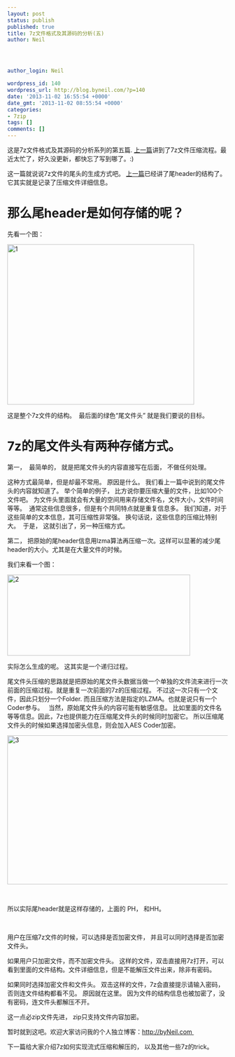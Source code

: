 ```yaml
---
layout: post
status: publish
published: true
title: 7z文件格式及其源码的分析(五)
author: Neil




author_login: Neil

wordpress_id: 140
wordpress_url: http://blog.byneil.com/?p=140
date: '2013-11-02 16:55:54 +0000'
date_gmt: '2013-11-02 08:55:54 +0000'
categories:
- 7zip
tags: []
comments: []
---
```

<p>这是7z文件格式及其源码的分析系列的第五篇.&nbsp;<a href="http://blog.byneil.com/7z%E6%96%87%E4%BB%B6%E6%A0%BC%E5%BC%8F%E5%8F%8A%E5%85%B6%E6%BA%90%E7%A0%81%E7%9A%84%E5%88%86%E6%9E%90%E5%9B%9B/" target="_blank">上一篇</a>讲到了7z文件压缩流程。最近太忙了，好久没更新，都快忘了写到哪了。:)</p>
<p>这一篇就说说7z文件的尾头的生成方式吧。&nbsp;<a href="http://blog.byneil.com/7z%E6%96%87%E4%BB%B6%E6%A0%BC%E5%BC%8F%E5%8F%8A%E5%85%B6%E6%BA%90%E7%A0%81%E7%9A%84%E5%88%86%E6%9E%90%E5%9B%9B/" target="_blank">上一篇</a>已经讲了尾header的结构了。它其实就是记录了压缩文件详细信息。</p>
<h1>那么尾header是如何存储的呢？</h1>
<p>先看一个图：</p>
<p><a href="https://blog.byneil.com/wp-content/uploads/2014/09/1.png"><img class="alignnone size-full wp-image-141" alt="1" src="https://blog.byneil.com/wp-content/uploads/2014/09/1.png" width="427" height="366" /></a></p>
<p>这是整个7z文件的结构。 &nbsp;最后面的绿色&ldquo;尾文件头&rdquo; 就是我们要说的目标。</p>
<h1>7z的尾文件头有两种存储方式。</h1>
<p>第一， &nbsp;最简单的， 就是把尾文件头的内容直接写在后面， 不做任何处理。</p>
<p>这种方式最简单，但是却最不常用。 原因是什么。 我们看上一篇中说到的尾文件头的内容就知道了。 举个简单的例子， 比方说你要压缩大量的文件，比如100个文件吧。 为文件头里面就会有大量的空间用来存储文件名，文件大小，文件时间等等。 &nbsp;通常这些信息很多，但是有个共同特点就是重复信息多。 我们知道，对于这些简单的文本信息，其可压缩性非常强。 换句话说，这些信息的压缩比特别大。 &nbsp;于是， 这就引出了，另一种压缩方式。</p>
<p>第二， 把原始的尾header信息用lzma算法再压缩一次。这样可以显著的减少尾header的大小。尤其是在大量文件的时候。</p>
<p>我们来看一个图：</p>
<p><a href="https://blog.byneil.com/wp-content/uploads/2014/09/2.png"><img class="alignnone size-full wp-image-144" alt="2" src="https://blog.byneil.com/wp-content/uploads/2014/09/2.png" width="418" height="185" /></a></p>
<p>实际怎么生成的呢。 这其实是一个递归过程。</p>
<p>尾文件头压缩的思路就是把原始的尾文件头数据当做一个单独的文件流来进行一次前面的压缩过程。就是重复一次前面的7z的压缩过程。 不过这一次只有一个文件，因此只划分一个Folder. 而且压缩方法是指定的LZMA。也就是说只有一个Coder参与。 &nbsp; 当然，原始尾文件头的内容可能有敏感信息。 比如里面的文件名等等信息。因此，7z也提供能力在压缩尾文件头的时候同时加密它。 所以压缩尾文件头的时候如果选择加密头信息，则会加入AES Coder加密。</p>
<p><a href="https://blog.byneil.com/wp-content/uploads/2014/09/3.png"><img class="alignnone size-full wp-image-143" alt="3" src="https://blog.byneil.com/wp-content/uploads/2014/09/3.png" width="842" height="340" /></a></p>
<p>&nbsp;</p>
<p>所以实际尾header就是这样存储的，上面的 PH， 和HH。</p>
<p>&nbsp;</p>
<p>用户在压缩7z文件的时候，可以选择是否加密文件， 并且可以同时选择是否加密文件头。</p>
<p>如果用户只加密文件，而不加密文件头。 这样的文件，双击直接用7z打开，可以看到里面的文件结构。文件详细信息，但是不能解压文件出来，除非有密码。</p>
<p>如果同时选择加密文件和文件头。 双击这样的文件，7z会直接提示请输入密码，否则连文件结构都看不见。 原因就在这里。 因为文件的结构信息也被加密了，没有密码，连文件头都解压不开。</p>
<p>这一点必zip文件先进， zip只支持文件内容加密。</p>
<p>暂时就到这吧。欢迎大家访问我的个人独立博客：<a href="http://byNeil.com" target="_blank">http://byNeil.com&nbsp;</a></p>
<p>下一篇给大家介绍7z如何实现流式压缩和解压的， 以及其他一些7z的trick。</p>
<p>&nbsp;</p>
